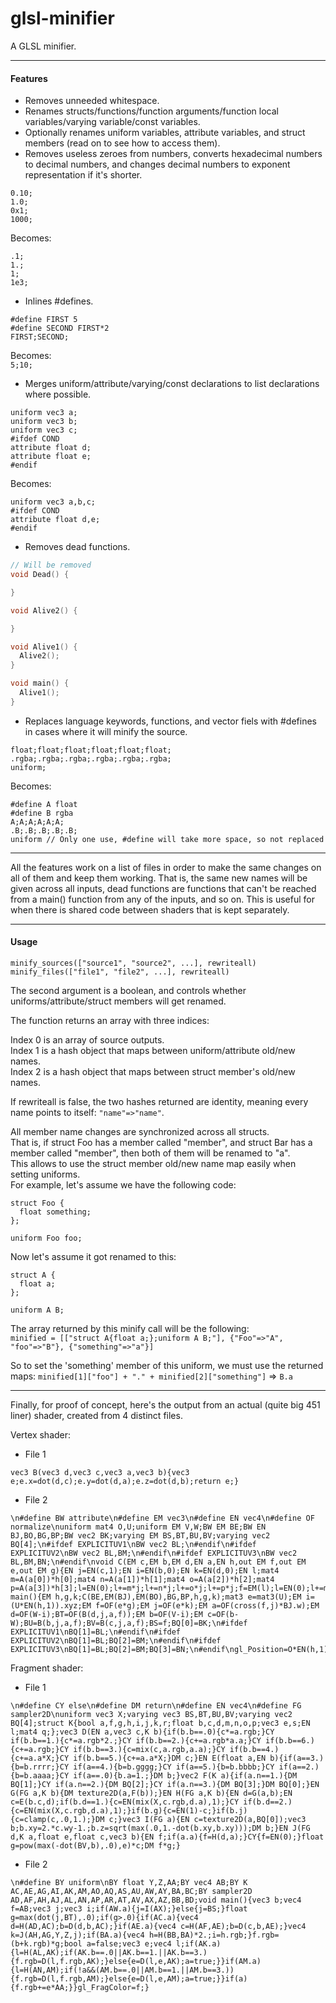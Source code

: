 glsl-minifier
==================

A GLSL minifier.


---------------------------------------

#### Features

* Removes unneeded whitespace.
* Renames structs/functions/function arguments/function local variables/varying variable/const variables.
* Optionally renames uniform variables, attribute variables, and struct members (read on to see how to access them).
* Removes useless zeroes from numbers, converts hexadecimal numbers to decimal numbers, and changes decimal numbers to exponent representation if it's shorter.  

```
0.10;
1.0;
0x1;
1000;
```
Becomes:  

```
.1;
1.;
1;
1e3;
```
* Inlines #defines.  

```
#define FIRST 5
#define SECOND FIRST*2
FIRST;SECOND;
```
Becomes:  
`5;10;`
* Merges uniform/attribute/varying/const declarations to list declarations where possible.  

```
uniform vec3 a;
uniform vec3 b;
uniform vec3 c;
#ifdef COND
attribute float d;
attribute float e;
#endif
```
Becomes:  
```
uniform vec3 a,b,c;
#ifdef COND
attribute float d,e;
#endif
```
* Removes dead functions.

```c
// Will be removed
void Dead() {

}

void Alive2() {

}

void Alive1() {
  Alive2();
}

void main() {
  Alive1();
}
```
* Replaces language keywords, functions, and vector fiels with #defines in cases where it will minify the source.

```
float;float;float;float;float;float;
.rgba;.rgba;.rgba;.rgba;.rgba;.rgba;
uniform;
```
Becomes:

```
#define A float
#define B rgba
A;A;A;A;A;A;
.B;.B;.B;.B;.B;
uniform // Only one use, #define will take more space, so not replaced
```

---------------------------------------

All the features work on a list of files in order to make the same changes on all of them and keep them working.
That is, the same new names will be given across all inputs, dead functions are functions that can't be reached from a main() function from any of the inputs, and so on.
This is useful for when there is shared code between shaders that is kept separately.

---------------------------------------

#### Usage
  `minify_sources(["source1", "source2", ...], rewriteall)`
  `minify_files(["file1", "file2", ...], rewriteall)`

The second argument is a boolean, and controls whether uniforms/attribute/struct members will get renamed.

The function returns an array with three indices:

Index 0 is an array of source outputs.  
Index 1 is a hash object that maps between uniform/attribute old/new names.  
Index 2 is a hash object that maps between struct member's old/new names.  

If rewriteall is false, the two hashes returned are identity, meaning every name points to itself: `"name"=>"name"`.

All member name changes are synchronized across all structs.  
That is, if struct Foo has a member called "member", and struct Bar has a member called "member", then both of them will be renamed to "a".  
This allows to use the struct member old/new name map easily when setting uniforms.  
For example, let's assume we have the following code:  

```
struct Foo {
  float something;
};
 
uniform Foo foo;
```

Now let's assume it got renamed to this:
```
struct A {
  float a;
};
 
uniform A B;
```
The array returned by this minify call will be the following:  
`minified = [["struct A{float a;};uniform A B;"], {"Foo"=>"A", "foo"=>"B"}, {"something"=>"a"}]`

So to set the 'something' member of this uniform, we must use the returned maps:
`minified[1]["foo"] + "." + minified[2]["something"]` => `B.a`


---------------------------------------
Finally, for proof of concept, here's the output from an actual (quite big 451 liner) shader, created from 4 distinct files.
  
Vertex shader:
* File 1

```
vec3 B(vec3 d,vec3 c,vec3 a,vec3 b){vec3 e;e.x=dot(d,c);e.y=dot(d,a);e.z=dot(d,b);return e;}
```

* File 2

```
\n#define BW attribute\n#define EM vec3\n#define EN vec4\n#define OF normalize\nuniform mat4 O,U;uniform EM V,W;BW EM BE;BW EN BJ,BO,BG,BP;BW vec2 BK;varying EM BS,BT,BU,BV;varying vec2 BQ[4];\n#ifdef EXPLICITUV1\nBW vec2 BL;\n#endif\n#ifdef EXPLICITUV2\nBW vec2 BL,BM;\n#endif\n#ifdef EXPLICITUV3\nBW vec2 BL,BM,BN;\n#endif\nvoid C(EM c,EM b,EM d,EN a,EN h,out EM f,out EM e,out EM g){EN j=EN(c,1);EN i=EN(b,0);EN k=EN(d,0);EN l;mat4 m=A(a[0])*h[0];mat4 n=A(a[1])*h[1];mat4 o=A(a[2])*h[2];mat4 p=A(a[3])*h[3];l=EN(0);l+=m*j;l+=n*j;l+=o*j;l+=p*j;f=EM(l);l=EN(0);l+=m*i;l+=n*i;l+=o*i;l+=p*i;e=OF(EM(l));l=EN(0);l+=m*k;l+=n*k;l+=o*k;l+=p*k;g=OF(EM(l));}void main(){EM h,g,k;C(BE,EM(BJ),EM(BO),BG,BP,h,g,k);mat3 e=mat3(U);EM i=(U*EN(h,1)).xyz;EM f=OF(e*g);EM j=OF(e*k);EM a=OF(cross(f,j)*BJ.w);EM d=OF(W-i);BT=OF(B(d,j,a,f));EM b=OF(V-i);EM c=OF(b-W);BU=B(b,j,a,f);BV=B(c,j,a,f);BS=f;BQ[0]=BK;\n#ifdef EXPLICITUV1\nBQ[1]=BL;\n#endif\n#ifdef EXPLICITUV2\nBQ[1]=BL;BQ[2]=BM;\n#endif\n#ifdef EXPLICITUV3\nBQ[1]=BL;BQ[2]=BM;BQ[3]=BN;\n#endif\ngl_Position=O*EN(h,1);}
```

Fragment shader:
* File 1

```
\n#define CY else\n#define DM return\n#define EN vec4\n#define FG sampler2D\nuniform vec3 X;varying vec3 BS,BT,BU,BV;varying vec2 BQ[4];struct K{bool a,f,g,h,i,j,k,r;float b,c,d,m,n,o,p;vec3 e,s;EN l;mat4 q;};vec3 D(EN a,vec3 c,K b){if(b.b==.0){c*=a.rgb;}CY if(b.b==1.){c*=a.rgb*2.;}CY if(b.b==2.){c+=a.rgb*a.a;}CY if(b.b==6.){c+=a.rgb;}CY if(b.b==3.){c=mix(c,a.rgb,a.a);}CY if(b.b==4.){c+=a.a*X;}CY if(b.b==5.){c+=a.a*X;}DM c;}EN E(float a,EN b){if(a==3.){b=b.rrrr;}CY if(a==4.){b=b.gggg;}CY if(a==5.){b=b.bbbb;}CY if(a==2.){b=b.aaaa;}CY if(a==.0){b.a=1.;}DM b;}vec2 F(K a){if(a.n==1.){DM BQ[1];}CY if(a.n==2.){DM BQ[2];}CY if(a.n==3.){DM BQ[3];}DM BQ[0];}EN G(FG a,K b){DM texture2D(a,F(b));}EN H(FG a,K b){EN d=G(a,b);EN c=E(b.c,d);if(b.d==1.){c=EN(mix(X,c.rgb,d.a),1);}CY if(b.d==2.){c=EN(mix(X,c.rgb,d.a),1);}if(b.g){c=EN(1)-c;}if(b.j){c=clamp(c,.0,1.);}DM c;}vec3 I(FG a){EN c=texture2D(a,BQ[0]);vec3 b;b.xy=2.*c.wy-1.;b.z=sqrt(max(.0,1.-dot(b.xy,b.xy)));DM b;}EN J(FG d,K a,float e,float c,vec3 b){EN f;if(a.a){f=H(d,a);}CY{f=EN(0);}float g=pow(max(-dot(BV,b),.0),e)*c;DM f*g;}
```

* File 2

```
\n#define BY uniform\nBY float Y,Z,AA;BY vec4 AB;BY K AC,AE,AG,AI,AK,AM,AO,AQ,AS,AU,AW,AY,BA,BC;BY sampler2D AD,AF,AH,AJ,AL,AN,AP,AR,AT,AV,AX,AZ,BB,BD;void main(){vec3 b;vec4 f=AB;vec3 j;vec3 i;if(AW.a){j=I(AX);}else{j=BS;}float g=max(dot(j,BT),.0);if(g>.0){if(AC.a){vec4 d=H(AD,AC);b=D(d,b,AC);}if(AE.a){vec4 c=H(AF,AE);b=D(c,b,AE);}vec4 k=J(AH,AG,Y,Z,j);if(BA.a){vec4 h=H(BB,BA)*2.;i=h.rgb;}f.rgb=(b+k.rgb)*g;bool a=false;vec3 e;vec4 l;if(AK.a){l=H(AL,AK);if(AK.b==.0||AK.b==1.||AK.b==3.){f.rgb=D(l,f.rgb,AK);}else{e=D(l,e,AK);a=true;}}if(AM.a){l=H(AN,AM);if(!a&&(AM.b==.0||AM.b==1.||AM.b==3.)){f.rgb=D(l,f.rgb,AM);}else{e=D(l,e,AM);a=true;}}if(a){f.rgb+=e*AA;}}gl_FragColor=f;}
```
